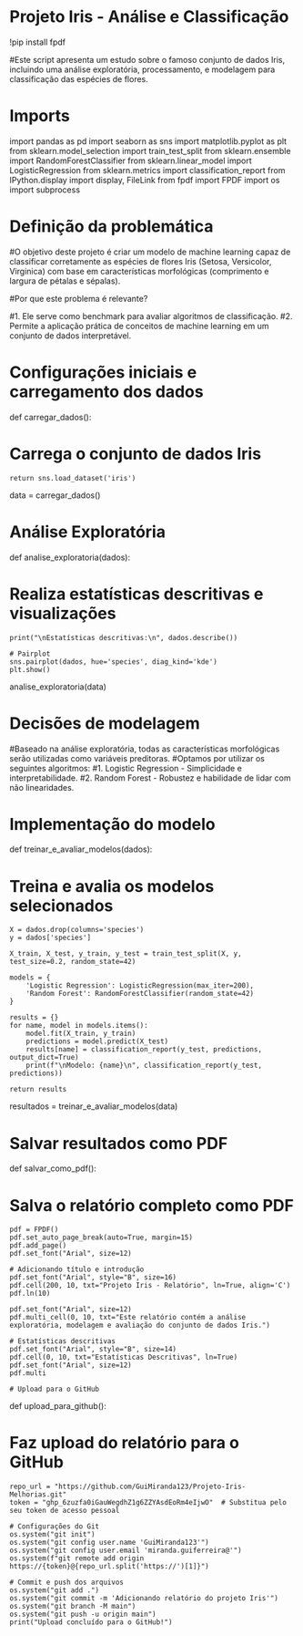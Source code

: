 # Projeto Iris - Análise e Classificação
!pip install fpdf

#Este script apresenta um estudo sobre o famoso conjunto de dados Iris, incluindo uma análise exploratória, processamento, e modelagem para classificação das espécies de flores.


# Imports
import pandas as pd
import seaborn as sns
import matplotlib.pyplot as plt
from sklearn.model_selection import train_test_split
from sklearn.ensemble import RandomForestClassifier
from sklearn.linear_model import LogisticRegression
from sklearn.metrics import classification_report
from IPython.display import display, FileLink
from fpdf import FPDF
import os
import subprocess

# Definição da problemática

#O objetivo deste projeto é criar um modelo de machine learning capaz de classificar corretamente as espécies de flores Iris (Setosa, Versicolor, Virginica) com base em características morfológicas (comprimento e largura de pétalas e sépalas).

#Por que este problema é relevante?

#1. Ele serve como benchmark para avaliar algoritmos de classificação.
#2. Permite a aplicação prática de conceitos de machine learning em um conjunto de dados interpretável.


# Configurações iniciais e carregamento dos dados
def carregar_dados():
#     Carrega o conjunto de dados Iris
    return sns.load_dataset('iris')

data = carregar_dados()

# Análise Exploratória
def analise_exploratoria(dados):
#    Realiza estatísticas descritivas e visualizações
    print("\nEstatísticas descritivas:\n", dados.describe())

    # Pairplot
    sns.pairplot(dados, hue='species', diag_kind='kde')
    plt.show()

analise_exploratoria(data)

# Decisões de modelagem

#Baseado na análise exploratória, todas as características morfológicas serão utilizadas como variáveis preditoras. 
#Optamos por utilizar os seguintes algoritmos:
#1. Logistic Regression - Simplicidade e interpretabilidade.
#2. Random Forest - Robustez e habilidade de lidar com não linearidades.


# Implementação do modelo
def treinar_e_avaliar_modelos(dados):
#     Treina e avalia os modelos selecionados 
    X = dados.drop(columns='species')
    y = dados['species']

    X_train, X_test, y_train, y_test = train_test_split(X, y, test_size=0.2, random_state=42)

    models = {
        'Logistic Regression': LogisticRegression(max_iter=200),
        'Random Forest': RandomForestClassifier(random_state=42)
    }

    results = {}
    for name, model in models.items():
        model.fit(X_train, y_train)
        predictions = model.predict(X_test)
        results[name] = classification_report(y_test, predictions, output_dict=True)
        print(f"\nModelo: {name}\n", classification_report(y_test, predictions))

    return results

resultados = treinar_e_avaliar_modelos(data)

# Salvar resultados como PDF
def salvar_como_pdf():
#     Salva o relatório completo como PDF
    pdf = FPDF()
    pdf.set_auto_page_break(auto=True, margin=15)
    pdf.add_page()
    pdf.set_font("Arial", size=12)

    # Adicionando título e introdução
    pdf.set_font("Arial", style="B", size=16)
    pdf.cell(200, 10, txt="Projeto Iris - Relatório", ln=True, align='C')
    pdf.ln(10)

    pdf.set_font("Arial", size=12)
    pdf.multi_cell(0, 10, txt="Este relatório contém a análise exploratória, modelagem e avaliação do conjunto de dados Iris.")

    # Estatísticas descritivas
    pdf.set_font("Arial", style="B", size=14)
    pdf.cell(0, 10, txt="Estatísticas Descritivas", ln=True)
    pdf.set_font("Arial", size=12)
    pdf.multi

    # Upload para o GitHub
def upload_para_github():
#     Faz upload do relatório para o GitHub 
    repo_url = "https://github.com/GuiMiranda123/Projeto-Iris-Melhorias.git"
    token = "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"  # Substitua pelo seu token de acesso pessoal

    # Configurações do Git
    os.system("git init")
    os.system("git config user.name 'GuiMiranda123'")
    os.system("git config user.email 'miranda.guiferreira@'")
    os.system(f"git remote add origin https://{token}@{repo_url.split('https://')[1]}")

    # Commit e push dos arquivos
    os.system("git add .")
    os.system("git commit -m 'Adicionando relatório do projeto Iris'")
    os.system("git branch -M main")
    os.system("git push -u origin main")
    print("Upload concluído para o GitHub!")
